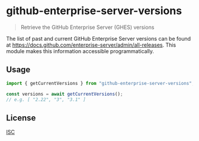 # github-enterprise-server-versions

> Retrieve the GitHub Enterprise Server (GHES) versions

The list of past and current GitHub Enterprise Server versions can be found at https://docs.github.com/enterprise-server/admin/all-releases. This module makes this information accessible programmatically.

## Usage

```js
import { getCurrentVersions } from "github-enterprise-server-versions";

const versions = await getCurrentVersions();
// e.g. [ "2.22", "3", "3.1" ]
```

## License

[ISC](LICENSE)

